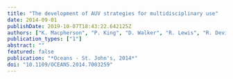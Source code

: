 ```yaml
---
title: "The development of AUV strategies for multidisciplinary use"
date: 2014-09-01
publishDate: 2019-10-07T18:43:22.642125Z
authors: ["K. Macpherson", "P. King", "D. Walker", "R. Lewis", "R. Devillers", "J. Munroe", "N. Kennedy", "A. Vardy"]
publication_types: ["1"]
abstract: ""
featured: false
publication: "*Oceans - St. John's, 2014*"
doi: "10.1109/OCEANS.2014.7003259"
---
```


